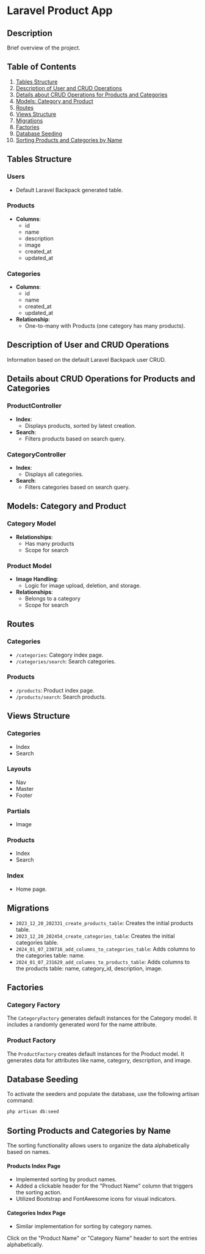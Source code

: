 # Laravel Product App

## Description
Brief overview of the project.

## Table of Contents
1. [Tables Structure](#tables-structure)
2. [Description of User and CRUD Operations](#description-of-user-and-crud-operations)
3. [Details about CRUD Operations for Products and Categories](#details-about-crud-operations-for-products-and-categories)
4. [Models: Category and Product](#models-category-and-product)
5. [Routes](#routes)
6. [Views Structure](#views-structure)
7. [Migrations](#migrations)
8. [Factories](#factories)
9. [Database Seeding](#database-seeding)
10. [Sorting Products and Categories by Name](#sorting-products-and-categories-by-name)

## Tables Structure
### Users
- Default Laravel Backpack generated table.

### Products
- **Columns**:
  - id
  - name
  - description
  - image
  - created_at
  - updated_at

### Categories
- **Columns**:
  - id
  - name
  - created_at
  - updated_at
- **Relationship**:
  - One-to-many with Products (one category has many products).

## Description of User and CRUD Operations
Information based on the default Laravel Backpack user CRUD.

## Details about CRUD Operations for Products and Categories
### ProductController
- **Index**:
  - Displays products, sorted by latest creation.
- **Search**:
  - Filters products based on search query.

### CategoryController
- **Index**:
  - Displays all categories.
- **Search**:
  - Filters categories based on search query.

## Models: Category and Product
### Category Model
- **Relationships**:
  - Has many products
  - Scope for search

### Product Model
- **Image Handling**:
  - Logic for image upload, deletion, and storage.
- **Relationships**:
  - Belongs to a category
  - Scope for search

## Routes
### Categories
- `/categories`: Category index page.
- `/categories/search`: Search categories.

### Products
- `/products`: Product index page.
- `/products/search`: Search products.

## Views Structure
### Categories
- Index
- Search

### Layouts
- Nav
- Master
- Footer

### Partials
- Image

### Products
- Index
- Search

### Index
- Home page.

## Migrations
- `2023_12_20_202331_create_products_table`: Creates the initial products table.
- `2023_12_20_202454_create_categories_table`: Creates the initial categories table.
- `2024_01_07_230716_add_columns_to_categories_table`: Adds columns to the categories table: name.
- `2024_01_07_231629_add_columns_to_products_table`: Adds columns to the products table: name, category_id, description, image.

## Factories

### Category Factory

The `CategoryFactory` generates default instances for the Category model. It includes a randomly generated word for the name attribute.

### Product Factory

The `ProductFactory` creates default instances for the Product model. It generates data for attributes like name, category, description, and image.

## Database Seeding

To activate the seeders and populate the database, use the following artisan command:

```bash
php artisan db:seed
```

## Sorting Products and Categories by Name

The sorting functionality allows users to organize the data alphabetically based on names.

#### Products Index Page
- Implemented sorting by product names.
- Added a clickable header for the "Product Name" column that triggers the sorting action.
- Utilized Bootstrap and FontAwesome icons for visual indicators.

#### Categories Index Page
- Similar implementation for sorting by category names.

Click on the "Product Name" or "Category Name" header to sort the entries alphabetically.


